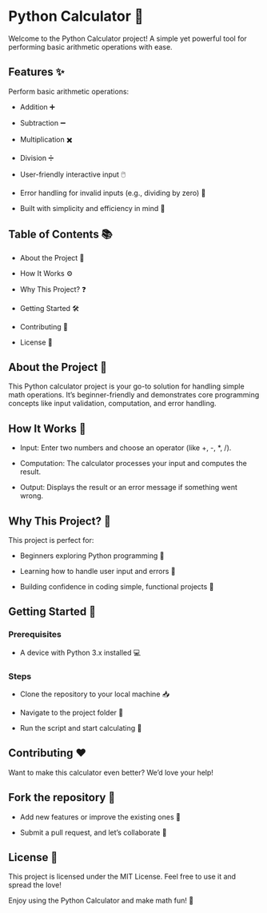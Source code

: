 # Python Calculator 🧮

Welcome to the Python Calculator project! A simple yet powerful tool for performing basic arithmetic operations with ease.

## Features ✨

Perform basic arithmetic operations:

- Addition ➕

- Subtraction ➖

- Multiplication ✖️

- Division ➗

- User-friendly interactive input 🖱️

- Error handling for invalid inputs (e.g., dividing by zero) 🚫

- Built with simplicity and efficiency in mind 🚀

## Table of Contents 📚

- About the Project 📖

- How It Works ⚙️

- Why This Project? ❓

- Getting Started 🛠️

- Contributing 🤝

- License 📜

## About the Project 🌟

This Python calculator project is your go-to solution for handling simple math operations. It’s beginner-friendly and demonstrates core programming concepts like input validation, computation, and error handling.

## How It Works 🧠

- Input: Enter two numbers and choose an operator (like +, -, *, /).

- Computation: The calculator processes your input and computes the result.

- Output: Displays the result or an error message if something went wrong.

## Why This Project? 🤔

This project is perfect for:

- Beginners exploring Python programming 🐍

- Learning how to handle user input and errors 🎯

- Building confidence in coding simple, functional projects 💪

## Getting Started 🚀

### Prerequisites

- A device with Python 3.x installed 💻

### Steps

- Clone the repository to your local machine 📥

- Navigate to the project folder 📂

- Run the script and start calculating 🎉

## Contributing ❤️

Want to make this calculator even better? We’d love your help!

## Fork the repository 🍴

- Add new features or improve the existing ones 🌟

- Submit a pull request, and let’s collaborate 🤝

## License 📝
This project is licensed under the MIT License. Feel free to use it and spread the love!

Enjoy using the Python Calculator and make math fun! 🎉
